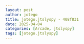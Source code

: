 ```yaml
---
layout: post
author: jotego
title: jotego.jtslyspy - 408f831
date: 2025-04-04
categories: [Arcade, jtslyspy]
tags: [jotego.jtslyspy]
---
```


